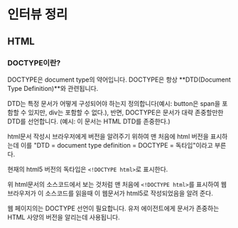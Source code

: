 # 인터뷰 정리

## HTML

### **DOCTYPE이란?**

DOCTYPE은 document type의 약어입니다. DOCTYPE은 항상 **DTD(Document Type Definition)**와 관련됩니다.

DTD는 특정 문서가 어떻게 구성되어야 하는지 정의합니다(예시: button은 span을 포함할 수 있지만, div는 포함할 수 없다.), 반면, DOCTYPE은 문서가 대략 존중할만한 DTD를 선언합니다. (예시: 이 문서는 HTML DTD를 존중한다.)

html문서 작성시 브라우저에게 버전을 알려주기 위하여 맨 처음에 html 버전을 표시하는데 이를 "DTD = document type definition = DOCTYPE = 독타입"이라고 부른다.

현재의 html5 버전의 독타입은 `<!DOCTYPE html>`로 표시한다.

위 html문서의 소스코드에서 보는 것처럼 맨 처음에 `<!DOCTYPE html>`를 표시하여 웹브라우저가 이 소스코드를 읽을때 이 웹문서가 html5로 작성되었음을 알려 준다.

웹 페이지의는 DOCTYPE 선언이 필요합니다. 유저 에이전트에게 문서가 존중하는 HTML 사양의 버전을 알리는데 사용됩니다.
